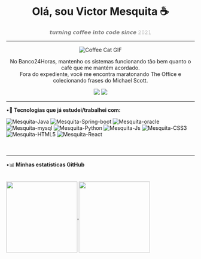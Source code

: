 <h1 align="center">Olá, sou Victor Mesquita ☕</h1>

<p align="center" style="color: gray;">
  𝙩𝙪𝙧𝙣𝙞𝙣𝙜 𝙘𝙤𝙛𝙛𝙚𝙚 𝙞𝙣𝙩𝙤 𝙘𝙤𝙙𝙚 𝙨𝙞𝙣𝙘𝙚 𝟸𝟶𝟸𝟷
</p>

---

<p align="center">
  <img src="https://media1.tenor.com/m/PZB34d5AI_EAAAAd/off.gif" alt="Coffee Cat GIF" />
</p>

<p align="center">
  No Banco24Horas, mantenho os sistemas funcionando tão bem quanto o café que me mantém acordado.<br>
  Fora do expediente, você me encontra maratonando The Office e colecionando frases do Michael Scott.
</p>


<div align="center">
  <a href = "mailto:mvictormesquita@gmail.com" target="_blank"><img src="https://img.shields.io/badge/-Gmail-%23333?style=for-the-badge&logo=gmail&logoColor=red"></a>
  <a href="https://www.linkedin.com/in/victor-mesquit//" target="_blank"><img src="https://img.shields.io/badge/LinkedIn-0077B5?style=for-the-badge&logo=linkedin&logoColor=white" target="_blank"></a>
</div>

---
 •🚀<strong> Tecnologias que já estudei/trabalhei com:</strong>

 <div style="display: inline_block">
  <img src="https://img.shields.io/badge/Java-ED8B00?style=for-the-badge&logo=openjdk&logoColor=white" alt="Mesquita-Java"/>
  <img src="https://img.shields.io/badge/Spring%20Boot-6DB33F?style=for-the-badge&logo=springboot&logoColor=white" alt="Mesquita-Spring-boot"/>
  <img src="https://img.shields.io/badge/Oracle-F80000?style=for-the-badge&logo=oracle&logoColor=white" alt="Mesquita-oracle"/>
  <img src="https://img.shields.io/badge/MySQL-4479A1?style=for-the-badge&logo=mysql&logoColor=white" alt="Mesquita-mysql"/>
  <img src="https://img.shields.io/badge/Python-3776AB?style=for-the-badge&logo=python&logoColor=white" alt="Mesquita-Python"/>
  <img src="https://img.shields.io/badge/JavaScript-F7DF1E?style=for-the-badge&logo=javascript&logoColor=black" alt="Mesquita-Js"/>
  <img src="https://img.shields.io/badge/CSS3-1572B6?style=for-the-badge&logo=css3&logoColor=white" alt="Mesquita-CSS3"/>
  <img src="https://img.shields.io/badge/HTML5-E34F26?style=for-the-badge&logo=html5&logoColor=white" alt="Mesquita-HTML5"/>
  <img src="https://img.shields.io/badge/React-20232A?style=for-the-badge&logo=react&logoColor=61DAFB" alt="Mesquita-React"/>
</div><br><br>

---
•📊<strong> Minhas estatísticas GitHub</strong>
<div><br>
  <a href="https://github.com/victormesquitta/github-readme-stats">
    <img height=190 align="center" src="https://github-readme-stats.vercel.app/api?username=victormesquitta&show_icons=true&theme=dracula&include_all_commits=true&count_private=true" />
  </a>
  <a href="https://github.com/victormesquitta/convoychat">
    <img height=190 align="center" src="https://github-readme-stats.vercel.app/api/top-langs?username=victormesquitta&layout=donut&langs_count=8&card_width=320&theme=dracula" />
  </a>
</div>

<br><br><br>





